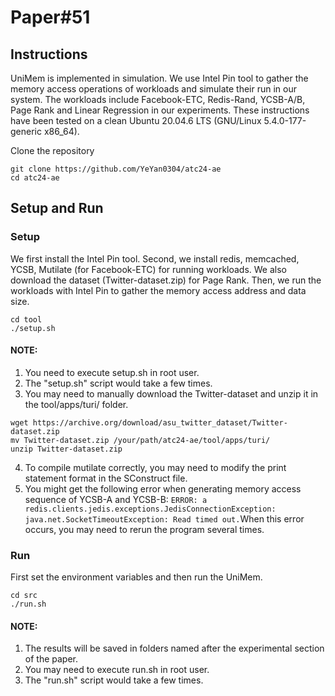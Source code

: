# Paper#51

## Instructions
UniMem is implemented in simulation. We use Intel Pin tool to gather the memory access operations of workloads and simulate their run in our system. The workloads include Facebook-ETC, Redis-Rand, YCSB-A/B, Page Rank and Linear Regression in our experiments. These instructions have been tested on a clean Ubuntu 20.04.6 LTS (GNU/Linux 5.4.0-177-generic x86_64).

Clone the repository
```
git clone https://github.com/YeYan0304/atc24-ae
cd atc24-ae
```

## Setup and Run
### Setup
We first install the Intel Pin tool. Second, we install redis, memcached, YCSB, Mutilate (for Facebook-ETC) for running workloads. We also download the dataset (Twitter-dataset.zip) for Page Rank. Then, we run the workloads with Intel Pin to gather the memory access address and data size.

```
cd tool
./setup.sh
```

#### NOTE: 

1. You need to execute setup.sh in root user.
2. The "setup.sh" script would take a few times.
3. You may need to manually download the Twitter-dataset and unzip it in the tool/apps/turi/ folder.
```
wget https://archive.org/download/asu_twitter_dataset/Twitter-dataset.zip
mv Twitter-dataset.zip /your/path/atc24-ae/tool/apps/turi/
unzip Twitter-dataset.zip
```
4. To compile mutilate correctly, you may need to modify the print statement format in the SConstruct file.
5. You might get the following error when generating memory access sequence of YCSB-A and YCSB-B: `ERROR: a redis.clients.jedis.exceptions.JedisConnectionException: java.net.SocketTimeoutException: Read timed out.`When this error occurs, you may need to rerun the program several times.

### Run
First set the environment variables and then run the UniMem.
```
cd src
./run.sh
```

#### NOTE: 

1. The results will be saved in folders named after the experimental section of the paper.
2. You may need to execute run.sh in root user.
3. The "run.sh" script would take a few times.
